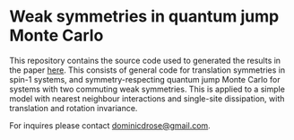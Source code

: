 # Weak symmetries in quantum jump Monte Carlo

This repository contains the source code used to generated the results in the paper [here](https://arxiv.org/abs/2010.08492). This consists of general code for translation symmetries in spin-1 systems, and symmetry-respecting quantum jump Monte Carlo for systems with two commuting weak symmetries. This is applied to a simple model with nearest neighbour interactions and single-site dissipation, with translation and rotation invariance.

For inquires please contact dominicdrose@gmail.com.